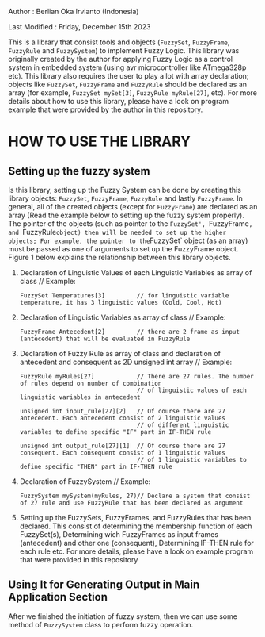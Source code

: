 Author          : Berlian Oka Irvianto  (Indonesia)

Last Modified   : Friday, December 15th 2023


This is a library that consist tools and objects (`FuzzySet`, `FuzzyFrame`, `FuzzyRule`
and `FuzzySystem`) to implement Fuzzy Logic. This library was originally
created by the author for applying Fuzzy Logic as a control system in
embedded system (using avr microcontroller like ATmega328p etc). This
library also requires the user to play a lot with array declaration;
objects like `FuzzySet`, `FuzzyFrame` and `FuzzyRule` should be declared
as an array (for example, `FuzzySet mySet[3]`, `FuzzyRule myRule[27]`, etc).
For more details about how to use this library, please have a look on
program example that were provided by the author in this repository.

# HOW TO USE THE LIBRARY
## Setting up the fuzzy system
Is this library, setting up the Fuzzy System can be done by creating this library objects: `FuzzySet`, `FuzzyFrame`,
`FuzzyRule` and lastly `FuzzyFrame`. In general, all of the created objects (except for `FuzzyFrame`) are declared
as an array (Read the example below to setting up the fuzzy system properly). The pointer of the objects (such as pointer
to the `FuzzySet', `FuzzyFrame`, and `FuzzyRule` object) then will be needed to set up the higher objects; For example,
the pointer to the `FuzzySet` object (as an array) must be passed as one of arguments to set up the FuzzyFrame object.
Figure 1 below explains the relationship between this library objects.



  
1. Declaration of Linguistic Values of each Linguistic Variables as array of class <FuzzySet>
   // Example:
   ```
   FuzzySet Temperatures[3]         // for linguistic variable temperature, it has 3 linguistic values (Cold, Cool, Hot)
   ```
  
2. Declaration of Linguistic Variables as array of class <FuzzyFrame>
   // Example:
   ```
   FuzzyFrame Antecedent[2]         // there are 2 frame as input (antecedent) that will be evaluated in FuzzyRule
   ```

3. Declaration of Fuzzy Rule as array of class <FuzzyRule> and declaration of antecedent and consequent
   as 2D unsigned int array
   // Example:
   ```
   FuzzyRule myRules[27]            // There are 27 rules. The number of rules depend on number of combination
                                    // of linguistic values of each linguistic variables in antecedent

   unsigned int input_rule[27][2]   // Of course there are 27 antecedent. Each antecedent consist of 2 linguistic values
                                    // of different linguistic variables to define specific "IF" part in IF-THEN rule

   unsigned int output_rule[27][1]  // Of course there are 27 consequent. Each consequent consist of 1 linguistic values
                                    // of 1 linguistic variables to define specific "THEN" part in IF-THEN rule
   ```
  
4. Declaration of FuzzySystem
   // Example:
   ```
   FuzzySystem mySystem(myRules, 27)// Declare a system that consist of 27 rule and use FuzzyRule that has been declared as argument

5. Setting up the FuzzySets, FuzzyFrames, and FuzzyRules that has been declared. This consist
   of determining the membership function of each FuzzySet(s), Determining wich FuzzyFrames as
   input frames (antecedent) and other one (consequent), Determining IF-THEN rule for each rule
   etc. For more details, please have a look on example program that were provided in this repository

## Using It for Generating Output in Main Application Section
After we finished the initiation of fuzzy system, then we can use some method of `FuzzySystem` class to perform fuzzy operation.
